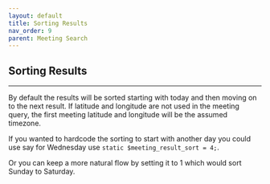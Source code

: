 ```yaml
---
layout: default
title: Sorting Results
nav_order: 9
parent: Meeting Search
---
```


## Sorting Results

---


By default the results will be sorted starting with today and then moving on to the next result.  If latitude and longitude are not used in the meeting query, the first meeting latitude and longitude will be the assumed timezone.

If you wanted to hardcode the sorting to start with another day you could use say for Wednesday use `static $meeting_result_sort = 4;`.

Or you can keep a more natural flow by setting it to 1 which would sort Sunday to Saturday.
